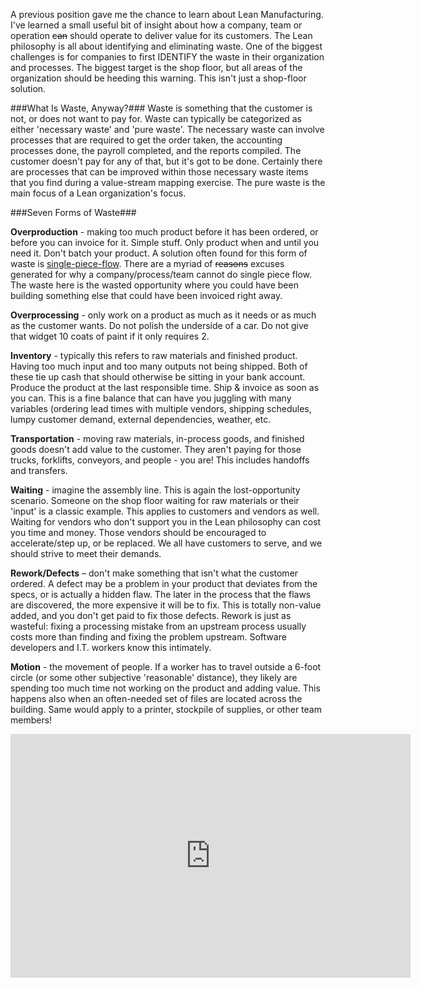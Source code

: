 <!--{Title:"The Seven Forms of Waste", PublishedOn:"2009-06-10T14:03:46", Intro:"A previous position gave me the chance to learn about Lean Manufacturing. I've learned a small usefu"} -->

A previous position gave me the chance to learn about Lean Manufacturing. I've learned a small useful bit of insight about how a company, team or operation <strike>can</strike> should operate to deliver value for its customers. The Lean philosophy is all about identifying and eliminating waste. One of the biggest challenges is for companies to first IDENTIFY the waste in their organization and processes. The biggest target is the shop floor, but all areas of the organization should be heeding this warning. This isn't just a shop-floor solution.

###What Is Waste, Anyway?###
Waste is something that the customer is not, or does not want to pay for. Waste can typically be categorized as either 'necessary waste' and 'pure waste'. The necessary waste can involve processes that are required to get the order taken, the accounting processes done, the payroll completed, and the reports compiled. The customer doesn't pay for any of that, but it's got to be done. Certainly there are processes that can be improved within those necessary waste items that you find during a value-stream mapping exercise. The pure waste is the main focus of a Lean organization's focus.

###Seven Forms of Waste###

**Overproduction** - making too much product before it has been ordered, or before you can invoice for it. Simple stuff. Only product when and until you need it. Don't batch your product. A solution often found for this form of waste is [single-piece-flow](http://www.leanmanufacturingconcepts.com/WIPVsSinglePieceFlow.htm). There are a myriad of <strike>reasons</strike> excuses generated for why a company/process/team cannot do single piece flow. The waste here is the wasted opportunity where you could have been building something else that could have been invoiced right away.

**Overprocessing** - only work on a product as much as it needs or as much as the customer wants. Do not polish the underside of a car. Do not give that widget 10 coats of paint if it only requires 2. 

**Inventory** - typically this refers to raw materials and finished product. Having too much input and too many outputs not being shipped. Both of these tie up cash that should otherwise be sitting in your bank account. Produce the product at the last responsible time. Ship &amp; invoice as soon as you can. This is a fine balance that can have you juggling with many variables (ordering lead times with multiple vendors, shipping schedules, lumpy customer demand, external dependencies, weather, etc.

**Transportation** - moving raw materials, in-process goods, and finished goods doesn't add value to the customer. They aren't paying for those trucks, forklifts, conveyors, and people - you are! This includes handoffs and transfers.

**Waiting** - imagine the assembly line. This is again the lost-opportunity scenario. Someone on the shop floor waiting for raw materials or their 'input' is a classic example. This applies to customers and vendors as well. Waiting for vendors who don't support you in the Lean philosophy can cost you time and money. Those vendors should be encouraged to accelerate/step up, or be replaced. We all have customers to serve, and we should strive to meet their demands.

**Rework/Defects** – don't make something that isn't what the customer ordered. A defect may be a problem in your product that deviates from the specs, or is actually a hidden flaw. The later in the process that the flaws are discovered, the more expensive it will be to fix. This is totally non-value added, and you don't get paid to fix those defects. Rework is just as wasteful: fixing a processing mistake from an upstream process usually costs more than finding and fixing the problem upstream. Software developers and I.T. workers know this intimately.

**Motion** - the movement of people. If a worker has to travel outside a 6-foot circle (or some other subjective 'reasonable' distance), they likely are spending too much time not working on the product and adding value. This happens also when an often-needed set of files are located across the building. Same would apply to a printer, stockpile of supplies, or other team members!

<iframe id="player" type="text/html" width="640" height="390" src="http://www.youtube.com/embed/jk9vgv7cXjw" frameborder="0"></iframe>
  